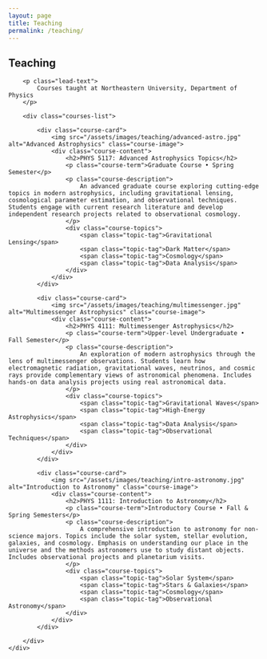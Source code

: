 ```yaml
---
layout: page
title: Teaching
permalink: /teaching/
---
```


<!-- NOTE: This page is optional. To remove the teaching section:
     1. Delete this file (teaching.md)
     2. Remove the Teaching link from navigation in _layouts/default.html
-->

<section class="section">
    <div class="container">
        <div class="section-header">
            <h1>Teaching</h1>
            <div class="section-line"></div>
        </div>
        
        <p class="lead-text">
            Courses taught at Northeastern University, Department of Physics
        </p>
        
        <div class="courses-list">
            
            <div class="course-card">
                <img src="/assets/images/teaching/advanced-astro.jpg" alt="Advanced Astrophysics" class="course-image">
                <div class="course-content">
                    <h2>PHYS 5117: Advanced Astrophysics Topics</h2>
                    <p class="course-term">Graduate Course • Spring Semester</p>
                    <p class="course-description">
                        An advanced graduate course exploring cutting-edge topics in modern astrophysics, including gravitational lensing, cosmological parameter estimation, and observational techniques. Students engage with current research literature and develop independent research projects related to observational cosmology.
                    </p>
                    <div class="course-topics">
                        <span class="topic-tag">Gravitational Lensing</span>
                        <span class="topic-tag">Dark Matter</span>
                        <span class="topic-tag">Cosmology</span>
                        <span class="topic-tag">Data Analysis</span>
                    </div>
                </div>
            </div>
            
            <div class="course-card">
                <img src="/assets/images/teaching/multimessenger.jpg" alt="Multimessenger Astrophysics" class="course-image">
                <div class="course-content">
                    <h2>PHYS 4111: Multimessenger Astrophysics</h2>
                    <p class="course-term">Upper-level Undergraduate • Fall Semester</p>
                    <p class="course-description">
                        An exploration of modern astrophysics through the lens of multimessenger observations. Students learn how electromagnetic radiation, gravitational waves, neutrinos, and cosmic rays provide complementary views of astronomical phenomena. Includes hands-on data analysis projects using real astronomical data.
                    </p>
                    <div class="course-topics">
                        <span class="topic-tag">Gravitational Waves</span>
                        <span class="topic-tag">High-Energy Astrophysics</span>
                        <span class="topic-tag">Data Analysis</span>
                        <span class="topic-tag">Observational Techniques</span>
                    </div>
                </div>
            </div>
            
            <div class="course-card">
                <img src="/assets/images/teaching/intro-astronomy.jpg" alt="Introduction to Astronomy" class="course-image">
                <div class="course-content">
                    <h2>PHYS 1111: Introduction to Astronomy</h2>
                    <p class="course-term">Introductory Course • Fall & Spring Semesters</p>
                    <p class="course-description">
                        A comprehensive introduction to astronomy for non-science majors. Topics include the solar system, stellar evolution, galaxies, and cosmology. Emphasis on understanding our place in the universe and the methods astronomers use to study distant objects. Includes observational projects and planetarium visits.
                    </p>
                    <div class="course-topics">
                        <span class="topic-tag">Solar System</span>
                        <span class="topic-tag">Stars & Galaxies</span>
                        <span class="topic-tag">Cosmology</span>
                        <span class="topic-tag">Observational Astronomy</span>
                    </div>
                </div>
            </div>
            
        </div>
    </div>
</section>

<style>
.courses-list {
    max-width: 900px;
    margin: 0 auto;
}

.course-card {
    background: #1a1f2e;
    border-radius: 12px;
    padding: 2rem;
    margin-bottom: 2rem;
    border: 1px solid #2d3748;
    display: flex;
    gap: 2rem;
    align-items: start;
}

.course-image {
    width: 200px;
    height: 150px;
    object-fit: cover;
    border-radius: 8px;
    flex-shrink: 0;
}

.course-content {
    flex: 1;
}

.course-term {
    color: #6366f1;
    font-weight: 500;
    margin-bottom: 1rem;
}

.course-description {
    color: #94a3b8;
    line-height: 1.8;
    margin-bottom: 1.5rem;
}

.course-topics {
    display: flex;
    flex-wrap: wrap;
    gap: 0.5rem;
}

.topic-tag {
    background: rgba(99, 102, 241, 0.2);
    color: #818cf8;
    padding: 0.375rem 1rem;
    border-radius: 20px;
    font-size: 0.875rem;
}

@media (max-width: 768px) {
    .course-card {
        flex-direction: column;
    }
    
    .course-image {
        width: 100%;
    }
}
</style>